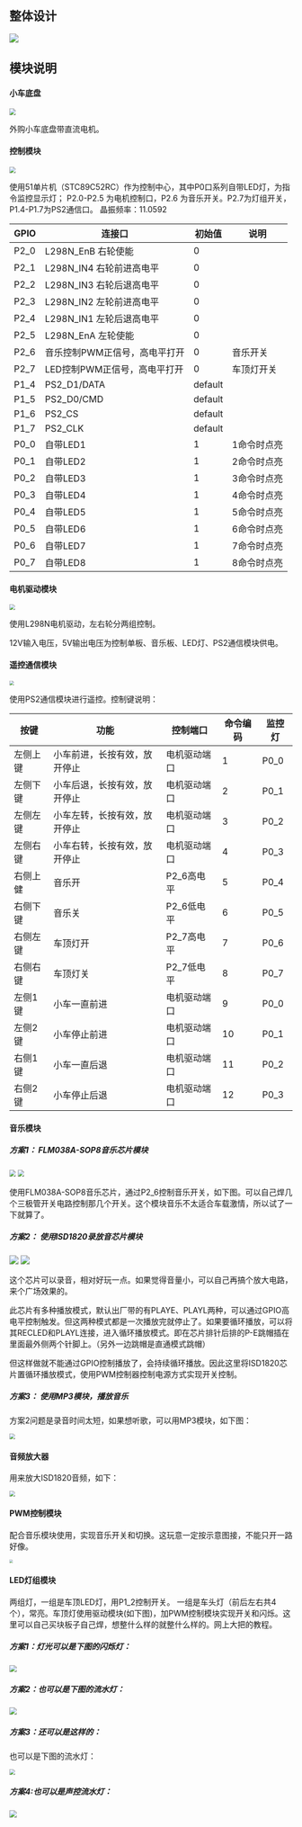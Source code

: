 ## 整体设计

![](integrate_archetecture.png)



## 模块说明

#### 小车底盘
<img src="modules/car.jpg" style="zoom:70%;" />

外购小车底盘带直流电机。


#### 控制模块
<img src="modules/51mcu.jpg" style="zoom: 70%;" />

使用51单片机（STC89C52RC）作为控制中心，其中P0口系列自带LED灯，为指令监控显示灯； P2.0-P2.5 为电机控制口，P2.6 为音乐开关。P2.7为灯组开关，P1.4-P1.7为PS2通信口。
晶振频率：11.0592

| GPIO | 连接口                        | 初始值  | 说明        |
| ---- | ----------------------------- | ------- | ----------- |
| P2_0 | L298N_EnB 右轮使能            | 0       |             |
| P2_1 | L298N_IN4 右轮前进高电平      | 0       |             |
| P2_2 | L298N_IN3 右轮后退高电平      | 0       |             |
| P2_3 | L298N_IN2 左轮前进高电平      | 0       |             |
| P2_4 | L298N_IN1 左轮后退高电平      | 0       |             |
| P2_5 | L298N_EnA 左轮使能            | 0       |             |
| P2_6 | 音乐控制PWM正信号，高电平打开 | 0       | 音乐开关    |
| P2_7 | LED控制PWM正信号，高电平打开  | 0       | 车顶灯开关  |
| P1_4 | PS2_D1/DATA                   | default |             |
| P1_5 | PS2_D0/CMD                    | default |             |
| P1_6 | PS2_CS                        | default |             |
| P1_7 | PS2_CLK                       | default |             |
| P0_0 | 自带LED1                      | 1       | 1命令时点亮 |
| P0_1 | 自带LED2                      | 1       | 2命令时点亮 |
| P0_2 | 自带LED3                      | 1       | 3命令时点亮 |
| P0_3 | 自带LED4                      | 1       | 4命令时点亮 |
| P0_4 | 自带LED5                      | 1       | 5命令时点亮 |
| P0_5 | 自带LED6                      | 1       | 6命令时点亮 |
| P0_6 | 自带LED7                      | 1       | 7命令时点亮 |
| P0_7 | 自带LED8                      | 1       | 8命令时点亮 |



#### 电机驱动模块
<img src="modules/L298N.png" style="zoom:60%;" />

使用L298N电机驱动，左右轮分两组控制。

12V输入电压，5V输出电压为控制单板、音乐板、LED灯、PS2通信模块供电。



#### 遥控通信模块

<img src="modules/ps2.jpg" style="zoom:50%;" />

使用PS2通信模块进行遥控。控制键说明：

| 按键     | 功能                         | 控制端口     | 命令编码 | 监控灯 |
| -------- | ---------------------------- | ------------ | -------- | ------ |
| 左侧上键 | 小车前进，长按有效，放开停止 | 电机驱动端口 | 1        | P0_0   |
| 左侧下键 | 小车后退，长按有效，放开停止 | 电机驱动端口 | 2        | P0_1   |
| 左侧左键 | 小车左转，长按有效，放开停止 | 电机驱动端口 | 3        | P0_2   |
| 左侧右键 | 小车右转，长按有效，放开停止 | 电机驱动端口 | 4        | P0_3   |
| 右侧上健 | 音乐开                       | P2_6高电平   | 5        | P0_4   |
| 右侧下键 | 音乐关                       | P2_6低电平   | 6        | P0_5   |
| 右侧左键 | 车顶灯开                     | P2_7高电平   | 7        | P0_6   |
| 右侧右键 | 车顶灯关                     | P2_7低电平   | 8        | P0_7   |
| 左侧1键 | 小车一直前进           | 电机驱动端口 | 9 | P0_0 |
| 左侧2键 | 小车停止前进                 | 电机驱动端口 | 10 | P0_1 |
| 右侧1键 | 小车一直后退 | 电机驱动端口 | 11 | P0_2 |
| 右侧2键 | 小车停止后退 | 电机驱动端口 | 12 | P0_3 |

#### 音乐模块

##### 方案1： FLM038A-SOP8音乐芯片模块

<img src="modules/flm038-sop8-body.jpg" style="zoom:70%;" />

<img src="modules/flm038-sop8-board.jpg" style="zoom:70%;" />

使用FLM038A-SOP8音乐芯片，通过P2_6控制音乐开关，如下图。可以自己焊几个三极管开关电路控制那几个开关。这个模块音乐不太适合车载激情，所以试了一下就算了。





##### 方案2： 使用ISD1820录放音芯片模块

<img src="modules/isd1820.jpg"/>

<img src="modules/isd1820_board.png"/>

这个芯片可以录音，相对好玩一点。如果觉得音量小，可以自己再搞个放大电路，来个广场效果的。

此芯片有多种播放模式，默认出厂带的有PLAYE、PLAYL两种，可以通过GPIO高电平控制触发。但这两种模式都是一次播放完就停止了。如果要循环播放，可以将其RECLED和PLAYL连接，进入循环播放模式。即在芯片排针后排的P-E跳帽插在里面最外侧两个针脚上。（另外一边跳帽是直通模式跳帽）

但这样做就不能通过GPIO控制播放了，会持续循环播放。因此这里将ISD1820芯片置循环播放模式，使用PWM控制器控制电源方式实现开关控制。



##### 方案3： 使用MP3模块，播放音乐

方案2问题是录音时间太短，如果想听歌，可以用MP3模块，如下图：

<img src="modules/mp3.jpg" style="zoom:60%;" />



#### 音频放大器

用来放大ISD1820音频，如下：

<img src="modules/AD828.jpg" style="zoom:60%;" />



#### PWM控制模块

配合音乐模块使用，实现音乐开关和切换。这玩意一定按示意图接，不能只开一路好像。

<img src="modules/pwm_mos.jpg" style="zoom:40%;" />

#### LED灯组模块

 两组灯，一组是车顶LED灯，用P1_2控制开关。 一组是车头灯（前后左右共4个），常亮。车顶灯使用驱动模块(如下图)，加PWM控制模块实现开关和闪烁。这里可以自己买块板子自己焊，想整什么样的就整什么样的。网上大把的教程。

##### 方案1：灯光可以是下图的闪烁灯：

<img src="modules/led_group.jpg" style="zoom:80%;" />

##### 方案2：也可以是下图的流水灯：

<img src="modules/led_flow_single_ctrl.jpg" style="zoom:80%;" />

##### 方案3：还可以是这样的：

也可以是下图的流水灯：

<img src="modules/led_flow_double_ctrl.png" style="zoom:60%;" />

##### 方案4:也可以是声控流水灯：

<img src="modules/music_led.jpg" style="zoom:80%;" />





